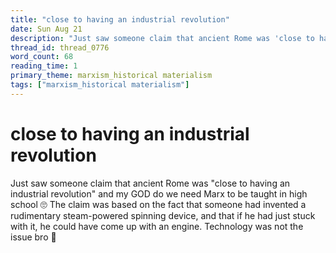 ```yaml
---
title: "close to having an industrial revolution"
date: Sun Aug 21
description: "Just saw someone claim that ancient Rome was 'close to having an industrial revolution' and my GOD do we need Marx to be taught in high school 🙄"
thread_id: thread_0776
word_count: 68
reading_time: 1
primary_theme: marxism_historical materialism
tags: ["marxism_historical materialism"]
---
```


# close to having an industrial revolution

Just saw someone claim that ancient Rome was "close to having an industrial revolution" and my GOD do we need Marx to be taught in high school 🙄 The claim was based on the fact that someone had invented a rudimentary steam-powered spinning device, and that if he had just stuck with it, he could have come up with an engine. Technology was not the issue bro 🤦
